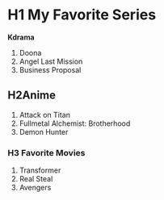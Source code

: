 # H1 My Favorite Series
**Kdrama**
1. Doona
2. Angel Last Mission
3. Business Proposal
## H2**Anime**
1. Attack on Titan
2. Fullmetal Alchemist: Brotherhood
3. Demon Hunter
### H3 Favorite Movies
1. Transformer
2. Real Steal
3. Avengers

